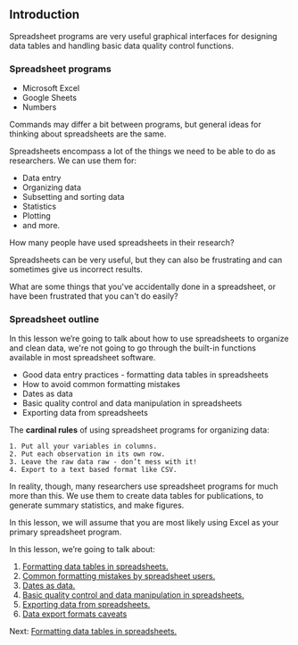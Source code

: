 ## Introduction

Spreadsheet programs are very useful graphical interfaces for designing data tables and handling basic data quality control functions. 

### Spreadsheet programs

- Microsoft Excel
- Google Sheets
- Numbers

Commands may differ a bit between programs, but general ideas
for thinking about spreadsheets are the same.

Spreadsheets encompass a lot of the things we need
to be able to do as researchers. We can use them for:

- Data entry
- Organizing data
- Subsetting and sorting data
- Statistics
- Plotting
- and more.

How many people have used spreadsheets in their research?

Spreadsheets can be very useful, but they can also be
frustrating and can sometimes give us incorrect results.

What are some things that you've accidentally done in
a spreadsheet, or have been frustrated that you can't do
easily?

### Spreadsheet outline

In this lesson we’re going to talk about how to use spreadsheets to organize and clean data, we're not going to go through the built-in functions available in most spreadsheet software.

- Good data entry practices - formatting data tables in spreadsheets
- How to avoid common formatting mistakes
- Dates as data
- Basic quality control and data manipulation in spreadsheets
- Exporting data from spreadsheets

The **cardinal rules** of using spreadsheet programs for organizing data:

	1. Put all your variables in columns.
	2. Put each observation in its own row.
	3. Leave the raw data raw - don’t mess with it!
	4. Export to a text based format like CSV.

In reality, though, many researchers use spreadsheet programs for much more 
than this. We use them to create data tables for publications, to generate 
summary statistics, and make figures. 

In this lesson, we will assume that you are most likely using Excel as your 
primary spreadsheet program.

In this lesson, we’re going to talk about:

1. [Formatting data tables in spreadsheets.](01-format-data.md)
2. [Common formatting mistakes by spreadsheet users.](02-common-mistakes.md)
3. [Dates as data.](03-dates-as-data.md)
4. [Basic quality control and data manipulation in spreadsheets.](04-quality-control.md)
5. [Exporting data from spreadsheets.](05-exporting-data.md)
6. [Data export formats caveats](06-data-formats-caveats.md)

Next: [Formatting data tables in spreadsheets.](01-format-data.md)
